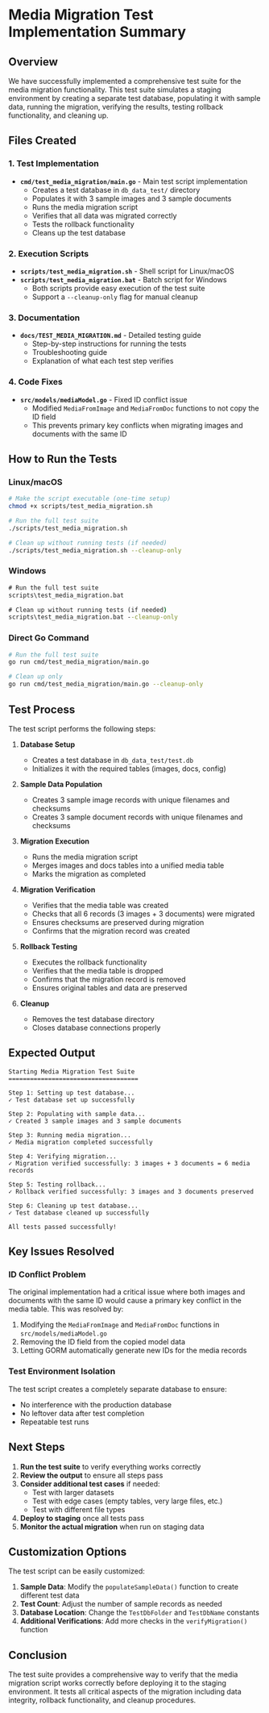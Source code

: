 # Media Migration Test Implementation Summary

## Overview

We have successfully implemented a comprehensive test suite for the media migration functionality. This test suite simulates a staging environment by creating a separate test database, populating it with sample data, running the migration, verifying the results, testing rollback functionality, and cleaning up.

## Files Created

### 1. Test Implementation
- **`cmd/test_media_migration/main.go`** - Main test script implementation
  - Creates a test database in `db_data_test/` directory
  - Populates it with 3 sample images and 3 sample documents
  - Runs the media migration script
  - Verifies that all data was migrated correctly
  - Tests the rollback functionality
  - Cleans up the test database

### 2. Execution Scripts
- **`scripts/test_media_migration.sh`** - Shell script for Linux/macOS
- **`scripts/test_media_migration.bat`** - Batch script for Windows
  - Both scripts provide easy execution of the test suite
  - Support a `--cleanup-only` flag for manual cleanup

### 3. Documentation
- **`docs/TEST_MEDIA_MIGRATION.md`** - Detailed testing guide
  - Step-by-step instructions for running the tests
  - Troubleshooting guide
  - Explanation of what each test step verifies

### 4. Code Fixes
- **`src/models/mediaModel.go`** - Fixed ID conflict issue
  - Modified `MediaFromImage` and `MediaFromDoc` functions to not copy the ID field
  - This prevents primary key conflicts when migrating images and documents with the same ID

## How to Run the Tests

### Linux/macOS
```bash
# Make the script executable (one-time setup)
chmod +x scripts/test_media_migration.sh

# Run the full test suite
./scripts/test_media_migration.sh

# Clean up without running tests (if needed)
./scripts/test_media_migration.sh --cleanup-only
```

### Windows
```cmd
# Run the full test suite
scripts\test_media_migration.bat

# Clean up without running tests (if needed)
scripts\test_media_migration.bat --cleanup-only
```

### Direct Go Command
```bash
# Run the full test suite
go run cmd/test_media_migration/main.go

# Clean up only
go run cmd/test_media_migration/main.go --cleanup-only
```

## Test Process

The test script performs the following steps:

1. **Database Setup**
   - Creates a test database in `db_data_test/test.db`
   - Initializes it with the required tables (images, docs, config)

2. **Sample Data Population**
   - Creates 3 sample image records with unique filenames and checksums
   - Creates 3 sample document records with unique filenames and checksums

3. **Migration Execution**
   - Runs the media migration script
   - Merges images and docs tables into a unified media table
   - Marks the migration as completed

4. **Migration Verification**
   - Verifies that the media table was created
   - Checks that all 6 records (3 images + 3 documents) were migrated
   - Ensures checksums are preserved during migration
   - Confirms that the migration record was created

5. **Rollback Testing**
   - Executes the rollback functionality
   - Verifies that the media table is dropped
   - Confirms that the migration record is removed
   - Ensures original tables and data are preserved

6. **Cleanup**
   - Removes the test database directory
   - Closes database connections properly

## Expected Output

```
Starting Media Migration Test Suite
====================================

Step 1: Setting up test database...
✓ Test database set up successfully

Step 2: Populating with sample data...
✓ Created 3 sample images and 3 sample documents

Step 3: Running media migration...
✓ Media migration completed successfully

Step 4: Verifying migration...
✓ Migration verified successfully: 3 images + 3 documents = 6 media records

Step 5: Testing rollback...
✓ Rollback verified successfully: 3 images and 3 documents preserved

Step 6: Cleaning up test database...
✓ Test database cleaned up successfully

All tests passed successfully!
```

## Key Issues Resolved

### ID Conflict Problem
The original implementation had a critical issue where both images and documents with the same ID would cause a primary key conflict in the media table. This was resolved by:

1. Modifying the `MediaFromImage` and `MediaFromDoc` functions in `src/models/mediaModel.go`
2. Removing the ID field from the copied model data
3. Letting GORM automatically generate new IDs for the media records

### Test Environment Isolation
The test script creates a completely separate database to ensure:
- No interference with the production database
- No leftover data after test completion
- Repeatable test runs

## Next Steps

1. **Run the test suite** to verify everything works correctly
2. **Review the output** to ensure all steps pass
3. **Consider additional test cases** if needed:
   - Test with larger datasets
   - Test with edge cases (empty tables, very large files, etc.)
   - Test with different file types
4. **Deploy to staging** once all tests pass
5. **Monitor the actual migration** when run on staging data

## Customization Options

The test script can be easily customized:

1. **Sample Data**: Modify the `populateSampleData()` function to create different test data
2. **Test Count**: Adjust the number of sample records as needed
3. **Database Location**: Change the `TestDbFolder` and `TestDbName` constants
4. **Additional Verifications**: Add more checks in the `verifyMigration()` function

## Conclusion

The test suite provides a comprehensive way to verify that the media migration script works correctly before deploying it to the staging environment. It tests all critical aspects of the migration including data integrity, rollback functionality, and cleanup procedures.